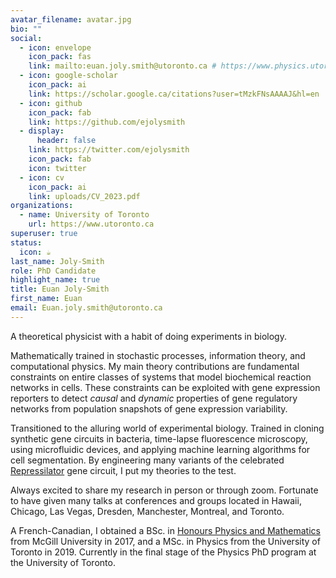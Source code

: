 ```yaml
---
avatar_filename: avatar.jpg
bio: ""
social:
  - icon: envelope
    icon_pack: fas
    link: mailto:euan.joly.smith@utoronto.ca # https://www.physics.utoronto.ca/members/joly-smith-euan/
  - icon: google-scholar
    icon_pack: ai
    link: https://scholar.google.ca/citations?user=tMzkFNsAAAAJ&hl=en
  - icon: github
    icon_pack: fab
    link: https://github.com/ejolysmith
  - display:
      header: false
    link: https://twitter.com/ejolysmith
    icon_pack: fab
    icon: twitter
  - icon: cv
    icon_pack: ai
    link: uploads/CV_2023.pdf
organizations:
  - name: University of Toronto
    url: https://www.utoronto.ca
superuser: true
status:
  icon: ☕️
last_name: Joly-Smith
role: PhD Candidate
highlight_name: true
title: Euan Joly-Smith
first_name: Euan
email: Euan.joly.smith@utoronto.ca
---
```

A theoretical physicist with a habit of doing experiments in biology. 

Mathematically trained in stochastic processes, information theory, and computational physics. 
My main theory contributions are fundamental constraints on entire classes of systems that model biochemical reaction networks in cells.
These constraints can be exploited with gene expression reporters to detect *causal* and *dynamic* properties of gene regulatory networks from population snapshots of gene expression variability.

Transitioned to the alluring world of experimental biology.
Trained in cloning synthetic gene circuits in bacteria, time-lapse fluorescence microscopy, using microfluidic devices, and applying machine learning algorithms for cell segmentation. By engineering many variants of the celebrated [Repressilator](https://www.nature.com/articles/35002125) gene circuit, I put my theories to the test. 

Always excited to share my research in person or through zoom. Fortunate to have given many talks at conferences and groups located in Hawaii, Chicago, Las Vegas, Dresden, Manchester, Montreal, and Toronto.
 
A French-Canadian, I obtained a BSc. in [Honours Physics and Mathematics](https://www.mcgill.ca/study/2023-2024/faculties/science/undergraduate/programs/bachelor-science-bsc-honours-mathematics-and-physics) from McGill University in 2017, and a MSc. in Physics from the University of Toronto in 2019. Currently in the final stage of the Physics PhD program at the University of Toronto. 
